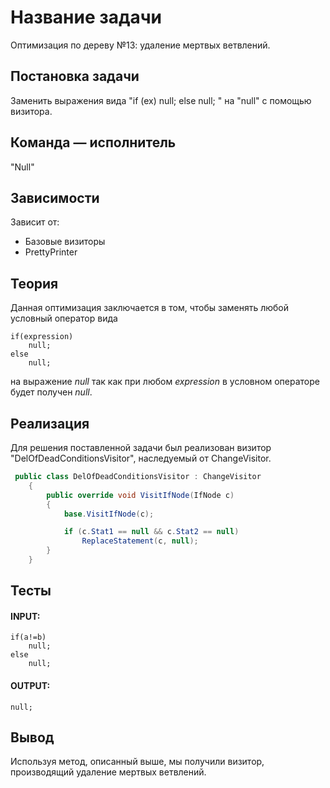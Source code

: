 # Название задачи
Оптимизация по дереву №13: удаление мертвых ветвлений.

## Постановка задачи
Заменить выражения вида "if (ex) null; else null; " на "null" с помощью визитора.

## Команда — исполнитель
"Null"

## Зависимости
Зависит от:
- Базовые визиторы
- PrettyPrinter

## Теория
Данная оптимизация заключается в том, чтобы заменять любой условный оператор вида
``` 
if(expression)
	null;
else
	null;
```
на выражение *null* так как при любом *expression* в условном операторе будет получен *null*.

## Реализация
Для решения поставленной задачи был реализован визитор "DelOfDeadConditionsVisitor", наследуемый от ChangeVisitor.

```csharp
 public class DelOfDeadConditionsVisitor : ChangeVisitor
    {
        public override void VisitIfNode(IfNode c)
        {
            base.VisitIfNode(c);

            if (c.Stat1 == null && c.Stat2 == null)
                ReplaceStatement(c, null);
        }
	}
```

## Тесты

#### INPUT:
```
if(a!=b)
	null;
else
	null;
```

#### OUTPUT:
```
null;
```

## Вывод
Используя метод, описанный выше, мы получили визитор, производящий удаление мертвых ветвлений.
